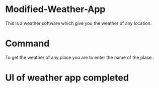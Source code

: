 # Modified-Weather-App
This is a weather software which give you the weather of any location.


# Command
To get the weather of any place you are to enter the name of the place .
 
# UI of weather app completed
